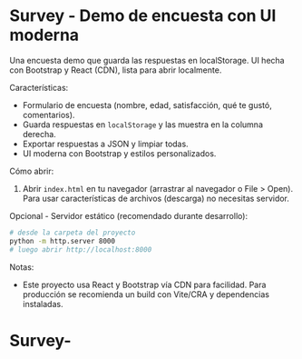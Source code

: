 # Survey - Demo de encuesta con UI moderna

Una encuesta demo que guarda las respuestas en localStorage. UI hecha con Bootstrap y React (CDN), lista para abrir localmente.

Características:

- Formulario de encuesta (nombre, edad, satisfacción, qué te gustó, comentarios).
- Guarda respuestas en `localStorage` y las muestra en la columna derecha.
- Exportar respuestas a JSON y limpiar todas.
- UI moderna con Bootstrap y estilos personalizados.

Cómo abrir:

1. Abrir `index.html` en tu navegador (arrastrar al navegador o File > Open). Para usar características de archivos (descarga) no necesitas servidor.

Opcional - Servidor estático (recomendado durante desarrollo):

```bash
# desde la carpeta del proyecto
python -m http.server 8000
# luego abrir http://localhost:8000
```

Notas:

- Este proyecto usa React y Bootstrap vía CDN para facilidad. Para producción se recomienda un build con Vite/CRA y dependencias instaladas.

# Survey-
